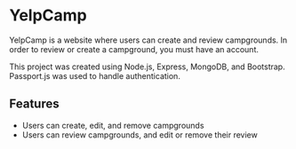 # YelpCamp


YelpCamp is a website where users can create and review campgrounds. In order to review or create a campground, you must have an account.

This project was created using Node.js, Express, MongoDB, and Bootstrap. Passport.js was used to handle authentication.  

## Features
* Users can create, edit, and remove campgrounds
* Users can review campgrounds, and edit or remove their review



